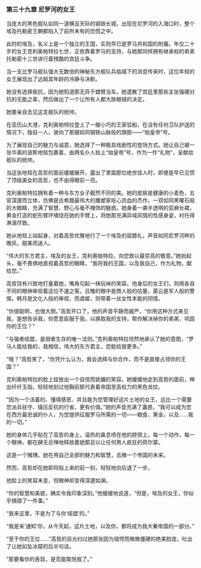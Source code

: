### **第三十九章 尼罗河的女王**

当庞大的黑色舰队如同一道横亘天际的钢铁长城，出现在尼罗河的入海口时，整个埃及托勒密王朝都陷入了前所未有的恐慌之中。

此时的埃及，名义上是一个独立的王国，实则早已是罗马共和国的附庸。年仅二十岁的女王克利奥帕特拉七世，正依靠着罗马的支持，与她那同样拥有继承权的弟弟托勒密十三世进行着残酷的宫廷斗争。

当一支比罗马舰队强大无数倍的神秘东方舰队兵临城下的消息传来时，这位年轻的女王展现出了远超其年龄的冷静与决断。

她没有选择抵抗，因为她知道那无异于螳臂当车。她遣散了宫廷里那些主张强硬对抗的无能之辈，然后做出了一个让所有人都大跌眼镜的决定。

她要亲自去见这支舰队的统帅。

在亚历山大港，克利奥帕特拉登上了一艘小巧的王家驳船，在没有任何卫队护送的情况下，独自一人，驶向了那艘如同钢铁山脉般的旗舰——“始皇帝”号。

为了展现自己的魅力与诚意，她选择了一种极具戏剧性的登场方式。她让自己被一张华美的波斯地毯包裹着，由两名仆人抬上“始皇帝”号，作为一件“礼物”，呈献给舰队的统帅。

当这张地毯在高哲的面前缓缓展开，露出了里面那位绝世佳人时，即便是早已见惯了顶级美女的高哲，也不由得眼前一亮。

克利奥帕特拉拥有着一种与东方女子截然不同的美。她的皮肤是健康的小麦色，五官深邃而立体，仿佛是古希腊最伟大的雕塑家呕心沥血的杰作。一双如同黑曜石般的大眼睛，充满了智慧、野心与毫不掩饰的魅惑。她身着一袭半透明的亚麻长裙，黄金打造的蛇形臂环缠绕在她的手臂上，将她那充满异域风情的性感身姿，衬托得淋漓尽致。

她从地毯上站起身，对着高哲优雅地行了一个埃及的屈膝礼，声音如同尼罗河畔的晚风，甜美而迷人。

“伟大的东方君主，埃及的女王，克利奥帕特拉，向您致以最崇高的敬意。”她抬起头，毫不畏惧地直视着高哲的眼睛，“我将我的王国，以及我自己，作为礼物，献给您。”

高哲饶有兴致地打量着她，嘴角勾起一抹玩味的笑容。他身后的女王们，则用各自不同的眼神审视着这位不速之客。吕雉的眼中是商人般的估量，蒙云是军人般的警惕，韩月是文化人般的审视，而虞姬，则带着一丝女性本能的同情。

“你很聪明，也很大胆。”高哲开口了，他的声音平静而威严，“你用这种方式来见我，是想告诉我，你愿意臣服于我，以换取我的支持，帮你解决掉你的弟弟，巩固你的王位？”

“与强者结盟，是弱者生存的唯一法则。”克利奥帕特拉坦然地承认了她的意图，“罗马人能给我的，我相信，伟大的东方君主，您能给我更多。”

“哦？”高哲笑了，“你凭什么认为，我会选择与你合作，而不是直接占领你的王国？”

克利奥帕特拉的脸上绽放出一个自信而妩媚的笑容。她缓缓地走到高哲的面前，伸出纤纤玉指，轻轻地划过他胸前那代表着帝国至高权力的黑色龙纹。

“因为一个活着的、懂得感恩、并且能为您管理好这片土地的女王，远比一个需要您派兵驻守、镇压反抗的行省，更有价值。”她的声音充满了蛊惑，“我可以成为您在西方最忠诚的仆人，为您提供征服罗马所需的一切——粮食、黄金，以及……我的一切。”

她的身体几乎贴在了高哲的身上，温热的鼻息喷在他的脖颈上，每一个动作，每一个眼神，都在肆无忌惮地释放着她那足以让任何男人疯狂的荷尔蒙。

这是一个赌博。她在用自己全部的魅力和智慧，去赌一个帝国的未来。

然而，高哲却在她即将贴上来的前一刻，轻轻地向后退了一步。

他脸上的笑容未变，但眼神却变得深邃如渊。

“你的智慧和美貌，确实令我印象深刻。”他缓缓地说道，“但是，埃及的女王，你似乎搞错了一件事。”

“我来这里，不是为了与你‘结盟’的。”

“我是来‘通知’你，从今天起，这片土地，以及你，都将成为我大秦帝国的一部分。”

“至于你的王位……”高哲的目光扫过她那张因为错愕而微微僵硬的绝美脸庞，吐出了让她如坠冰窟的后半句话。

“那要看你的表现，是否能取悦我了。”